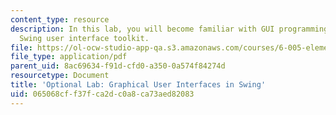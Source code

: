 ```yaml
---
content_type: resource
description: In this lab, you will become familiar with GUI programming and the Java
  Swing user interface toolkit.
file: https://ol-ocw-studio-app-qa.s3.amazonaws.com/courses/6-005-elements-of-software-construction-fall-2008/065068cff37fca2dc0a8ca73aed82083_MIT6_005f08_project03_swing.pdf
file_type: application/pdf
parent_uid: 8ac69634-f91d-cfd0-a350-0a574f84274d
resourcetype: Document
title: 'Optional Lab: Graphical User Interfaces in Swing'
uid: 065068cf-f37f-ca2d-c0a8-ca73aed82083
---
```

